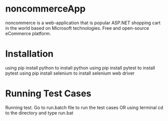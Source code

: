 # noncommerceApp
noncommerce is a web-application that is popular ASP.NET shopping cart in the world based on Microsoft technologies. Free and open-source eCommerce platform.

# Installation
using pip install python to install python
using pip install pytest to install pytest
using pip install selenium to install selenium web driver

# Running Test Cases
Running test. Go to run.batch file to run the test cases OR using terminal cd to the directory and type run.bat

